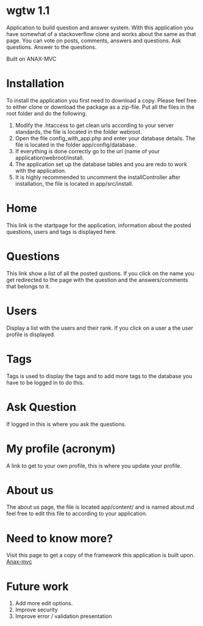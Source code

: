 # wgtw 1.1
Application to build question and answer system. With this application you have somewhat of a stackoverflow clone and works about 
the same as that page. 
You can vote on posts, comments, answers and questions. Ask questions. Answer to the questions. 

Built on ANAX-MVC
# Installation
To install the application you first need to download a copy. Please feel free to either clone or download the package as a zip-file. 
Put all the files in the root folder and do the following. 

1. Modify the .htaccess to get clean urls according to your server standards, the file is located in the folder webroot. 
2. Open the file config_with_app.php and enter your database details. The file is located in the folder app/config/database. 
3. If everything is done correctly go to the url (name of your application)webroot/install. 
4. The application set up the database tables and you are redo to work with the application. 
5. It is highly recommended to uncomment the installController after installation, the file is located in app/src/install. 
# Home 
This link is the startpage for the application, information about the posted questions, users and tags is displayed here. 

# Questions 
This link show a list of all the posted qustions. If you click on the name you get redirected to the page with the question and the 
answers/comments that belongs to it. 


# Users
Display a list with the users and their rank. If you click on a user a the user profile is displayed. 

# Tags
Tags is used to display the tags and to add more tags to the database you have to be logged in to do this. 

# Ask Question
If logged in this is where you ask the questions. 

# My profile (acronym)
A link to get to your own profile, this is where you update your profile. 

# About us
The about us page, the file is located app/content/ and is named about.md feel free to edit this file to according 
to your application. 

# Need to know more?
Visit this page to get a copy of the framework this application is built upon. 
<a href="https://github.com/mosbth/Anax-MVC.git">Anax-mvc</a>

# Future work
1. Add more edit options. 
2. Improve security 
3. Improve error / validation presentation 





